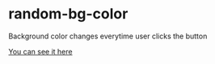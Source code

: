 # random-bg-color
Background color changes everytime user clicks the button

[You can see it here](https://basilesque.github.io/random-background-colors)
